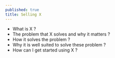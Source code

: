 ```yaml
---
published: true
title: Selling X
---
```

- What is X ?
- The problem that X solves and why it matters ?
- How it solves the problem ?
- Why it is well suited to solve these problem ?
- How can I get started using X ?